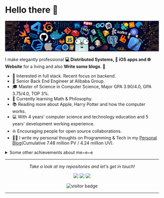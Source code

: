 # Hello there 👋

![](https://github.com/IYABAO/IYABAO/blob/icast/icons/header_.png)

I make elegantly professional **💻 Distributed Systems, 📱 iOS apps and 🌐 Website** for a living and also **Write some blogs**. 🌈    

* 🧐   Interested in full stack. Recent focus on backend.
* 💼   Senior Back End Engineer at Alibaba Group.
* 🎓   Master of Science in Computer Science, Major GPA 3.90/4.0, GPA 3.75/4.0, TOP 3%.
* 🌱   Currently learning Math & Philosophy.
* 📚   Reading more about Apple, Harry Potter and how the computer works.
* 💻   With 4 years' computer science and technology education and 5 years' development working experience.
* ⛵   Encouraging people for open source collaborations.
* ✍🏻   I write my personal thoughts on Programming & Tech in my [Personal Blog](https://i.plbear.com/)(Cumulative 7.48 million PV / 4.24 million UV).

<details>
  <summary>Some other achievements about me~e~e</summary>
  <br>

* 💖   Be proud of CMU. My heart is in the work. 
* 🎉   Professional Membership of ACM / IEEE / IEEE-CS / CCF.
* 🍎   Apple Developer.👨🏻‍💻 & Apple Teacher.🤪

<p align="center">
<img src="https://github.com/IYABAO/IYABAO/blob/icast/icons/CMU.png" height="100" width="100"/></a>
<a><img src="https://github.com/IYABAO/IYABAO/blob/icast/icons/ACM.png" height="100" width="100"/></a>
<a><img src="https://github.com/IYABAO/IYABAO/blob/icast/icons/IEEE.png" height="100" width="100"/></a>
<a><img src="https://github.com/IYABAO/IYABAO/blob/icast/icons/IEEE-CS.png" height="100" width="100"/></a>
<img src="https://github.com/IYABAO/IYABAO/blob/icast/icons/CCF.png" height="100" width="100"/>
<a><img src="https://github.com/IYABAO/IYABAO/blob/icast/icons/APPLE.png" height="100" width="100"/></a>
</p>

* 👑   Some GitHub statistical reports:

<p align="center">
<img align="center" src="https://github-readme-stats.vercel.app/api/top-langs/?username=IYABAO&hide_langs_below=1&theme=default&line_height=27&layout=compact" />
<img align="center" src="https://github-readme-stats.vercel.app/api?username=IYABAO&show_icons=true&count_private=true&include_all_commits=true&line_height=21" alt="IYABAO's Github Stats" />
<img align="center" src="https://github-profile-trophy.vercel.app/?username=IYABAO&column=7" alt="IYABAO's Github Trophy" />
</p>

</details>
  
<hr>
<p align="center">
  <i>Take a look at my repositories and let's get in touch!</i>

<p align="center">
<a href= "https://i.plbear.com/"><img src="https://img.icons8.com/material-outlined/27/000000/ball-point-pen.png"/></a>
<a href= "https://www.linkedin.com/in/iyabao/"><img src="https://img.icons8.com/material-outlined/30/000000/linkedin.png"/></a>
<a href= "https://twitter.com/dutm2012"><img src="https://img.icons8.com/material-outlined/30/000000/twitter.png"/></a>
</p>

<p  align="center">
<img src="https://visitor-badge.laobi.icu/badge?page_id=iyabao.iyabao" alt="visitor badge"/>       
</p>

</p>

---
